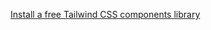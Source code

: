 [Install a free Tailwind CSS components library](https://tailwind-elements.com/docs/standard/getting-started/quick-start/)